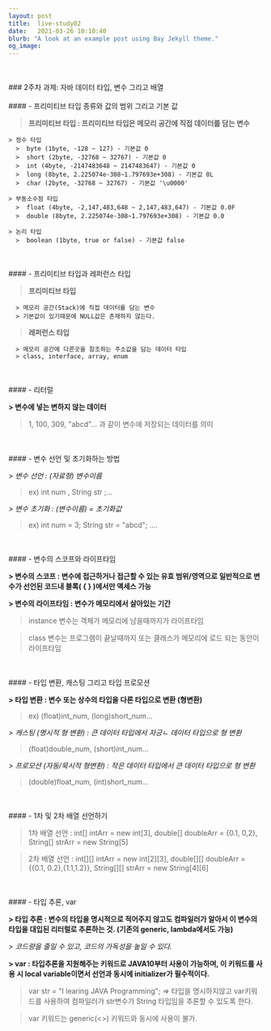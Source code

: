 ```yaml
---
layout: post
title:  live-study02
date:   2021-03-26 10:10:40
blurb: "A look at an example post using Bay Jekyll theme."
og_image: 
---
```

<br />
<br />
### 2주차 과제: 자바 데이터 타입, 변수 그리고 배열
<br />
<br />
#### - 프리미티브 타입 종류와 값의 범위 그리고 기본 값

> **프리미티브 타입 : 프리미티브 타입은 메모리 공간에 직접 데이터를 담는 변수**
  
  
    > 정수 타입
      >  byte (1byte, -128 ~ 127) - 기본값 0
      >  short (2byte, -32768 ~ 32767) - 기본값 0
      >  int (4byte, -2147483648 ~ 2147483647) - 기본값 0
      >  long (8byte, 2.225074e-308~1.797693e+308) - 기본값 0L
      >  char (2byte, -32768 ~ 32767) - 기본값 '\u0000'

    > 부동소수점 타입
      >  float (4byte, -2,147,483,648 ~ 2,147,483,647) - 기본값 0.0F
      >  double (8byte, 2.225074e-308~1.797693e+308) - 기본값 0.0

    > 논리 타입
      >  boolean (1byte, true or false) - 기본값 false
<br />
<br />
#### - 프리미티브 타입과 레퍼런스 타입

> **프리미티브 타입**

      > 메모리 공간(Stack)에 직접 데이터를 담는 변수
      > 기본값이 있기때문에 NULL값은 존재하지 않는다.

> **레퍼런스 타입**

      > 메모리 공간에 다른곳을 참조하는 주소값을 담는 데이터 타입
      > class, interface, array, enum
<br />
<br />
#### - 리터럴

**> 변수에 넣는 변하지 않는 데이터**

> 1, 100, 309, "abcd"... 과 같이 변수에 저장되는 데이터를 의미
<br />
<br />
#### - 변수 선언 및 초기화하는 방법

_> 변수 선언 : (자료형) 변수이름_

> ex) int num  , String str ;...

_> 변수 초기화 : (변수이름) = 초기화값_

> ex) int num = 3; String str = "abcd"; ....
<br />
<br />
#### - 변수의 스코프와 라이프타임

**> 변수의 스코프 : 변수에 접근하거나 접근할 수 있는 유효 범위/영역으로 일반적으로 변수가 선언된 코드내 블록( {  } )에서만 액세스 가능**


**> 변수의 라이프타임 : 변수가 메모리에서 살아있는 기간**

> instance 변수는 객체가 메모리에 남을때까지가 라이프타임

> class 변수는 프로그램이 끝날때까지 또는 클래스가 메모리에 로드 되는 동안이 라이프타임
<br />
<br />
#### - 타입 변환, 캐스팅 그리고 타입 프로모션

**>  타입 변환 : 변수 또는 상수의 타입을 다른 타입으로 변환 (형변환)**

> ex) (float)int_num, (long)short_num...

_> 캐스팅 (명시적 형 변환) : 큰 데이터 타입에서 자긍ㄴ 데이터 타입으로 형 변환_

> (float)double_num, (short)int_num...

_> 프로모션 (자동/묵시적 형변환) : 작은 데이터 타입에서 큰 데이터 타입으로 형 변환_

> (double)float_num, (int)short_num...
<br />
<br />
#### - 1차 및 2차 배열 선언하기

> 1차 배열 선언 : int[] intArr = new int[3], double[] doubleArr = \{0.1, 0,2\}, String[] strArr = new String[5]

> 2차 배열 선언 : int[][] intArr = new int[2][3], double[][] doubleArr = \{\{0.1, 0.2\},\{1.1,1.2\}\}, String[][] strArr = new String[4][6]
<br />
<br />
#### - 타입 추론, var

**> 타입 추론 : 변수의 타입을 명시적으로 적어주지 않고도 컴파일러가 알아서 이 변수의 타입을 대입된 리터럴로 추론하는 것. (기존의 generic, lambda에서도 가능)**

_> 코드량을 줄일 수 있고, 코드의 가독성을 높일 수 있다._

**> var : 타입추론을 지원해주는 키워드로 JAVA10부터 사용이 가능하며, 이 키워드를 사용 시 local variable이면서 선언과 동시에 initializer가  필수적이다.**

> var str = "I learing JAVA Programming"; => 타입을 명시하지않고 var키워드를 사용하여 컴파일러가 str변수가 String 타입임을 추론할 수 있도록 한다.

> var 키워드는 generic(<>) 키워드와 동시에 사용이 불가.
 
<br />
